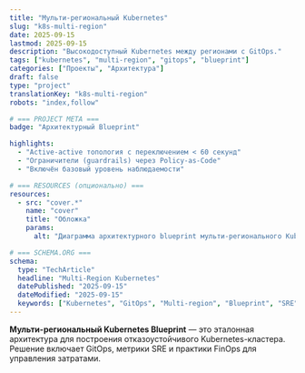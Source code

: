```yaml
---
title: "Мульти-региональный Kubernetes"
slug: "k8s-multi-region"
date: 2025-09-15
lastmod: 2025-09-15
description: "Высокодоступный Kubernetes между регионами с GitOps."
tags: ["kubernetes", "multi-region", "gitops", "blueprint"]
categories: ["Проекты", "Архитектура"]
draft: false
type: "project"
translationKey: "k8s-multi-region"
robots: "index,follow"

# === PROJECT META ===
badge: "Архитектурный Blueprint"

highlights:
  - "Active-active топология с переключением < 60 секунд"
  - "Ограничители (guardrails) через Policy-as-Code"
  - "Включён базовый уровень наблюдаемости"

# === RESOURCES (опционально) ===
resources:
  - src: "cover.*"
    name: "cover"
    title: "Обложка"
    params:
      alt: "Диаграмма архитектурного blueprint мульти-регионального Kubernetes"

# === SCHEMA.ORG ===
schema:
  type: "TechArticle"
  headline: "Multi-Region Kubernetes"
  datePublished: "2025-09-15"
  dateModified: "2025-09-15"
  keywords: ["Kubernetes", "GitOps", "Multi-region", "Blueprint", "SRE", "FinOps"]
---
```


**Мульти-региональный Kubernetes Blueprint** — это эталонная архитектура для построения отказоустойчивого Kubernetes-кластера.
Решение включает GitOps, метрики SRE и практики FinOps для управления затратами.
